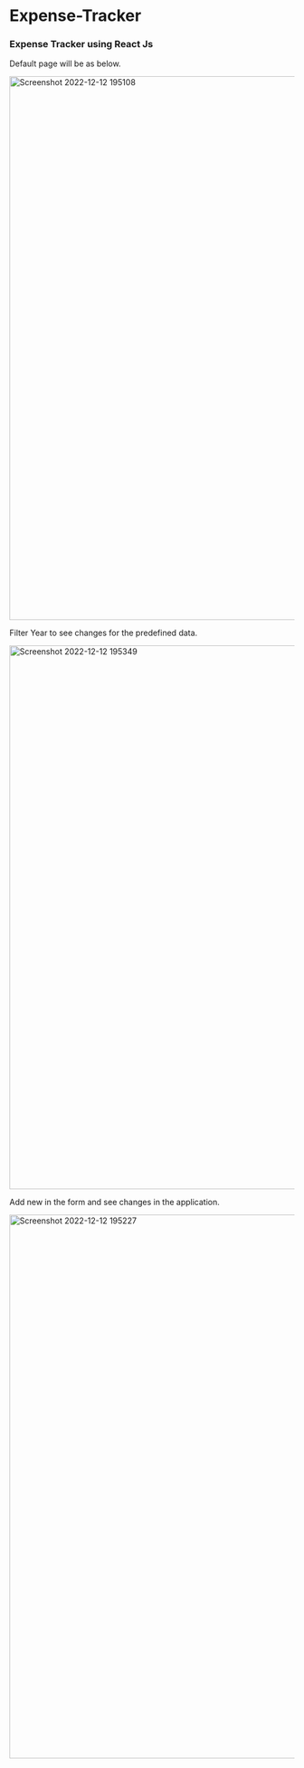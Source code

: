 # Expense-Tracker
<h3>Expense Tracker using React Js</h3>
<p>Default page will be as below.</p>

<img width="960" alt="Screenshot 2022-12-12 195108" src="https://user-images.githubusercontent.com/118680705/208154501-4f7ccdb0-9948-4869-b673-ca550dde2964.png">

<p>Filter Year to see changes for the predefined data.</p>

<img width="960" alt="Screenshot 2022-12-12 195349" src="https://user-images.githubusercontent.com/118680705/208154027-e49c076b-f487-4831-8c8f-a9634054da3e.png">

<p>Add new in the form and see changes in the application.</p>

<img width="960" alt="Screenshot 2022-12-12 195227" src="https://user-images.githubusercontent.com/118680705/208154116-006874ee-e1cf-4925-ae79-f4aadb05dfd3.png">
